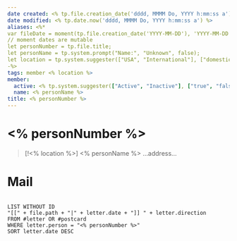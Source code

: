 ```yaml
---
date created: <% tp.file.creation_date('dddd, MMMM Do, YYYY h:mm:ss a') %>
date modified: <% tp.date.now('dddd, MMMM Do, YYYY h:mm:ss a') %>
aliases: <%*
var fileDate = moment(tp.file.creation_date('YYYY-MM-DD'), 'YYYY-MM-DD');
// moment dates are mutable 
let personNumber = tp.file.title;
let personName = tp.system.prompt("Name:", "Unknown", false);
let location = tp.system.suggester(["USA", "International"], ["domestic", "international"]);
-%> 
tags: member <% location %>
member:
  active: <% tp.system.suggester(["Active", "Inactive"], ["true", "false"]) %>
  name: <% personName %>
title: <% personNumber %>
---
```


# <% personNumber %>

> [!<% location %>] <% personName %>
> …address…

# Mail

```dataview

LIST WITHOUT ID 
"[[" + file.path + "|" + letter.date + "]] " + letter.direction 
FROM #letter OR #postcard 
WHERE letter.person = "<% personNumber %>"
SORT letter.date DESC

```
